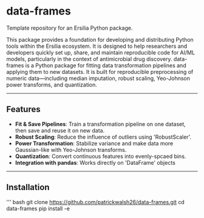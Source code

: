 # data-frames
Template repository for an Ersilia Python package.

This package provides a foundation for developing and distributing Python tools within the Ersilia ecosystem. It is designed to help researchers and developers quickly set up, share, and maintain reproducible code for AI/ML models, particularly in the context of antimicrobial drug discovery.
data-frames is a Python package for fitting data transformation pipelines and applying them to new datasets. It is built for reproducible preprocessing of numeric data—including median imputation, robust scaling, Yeo-Johnson power transforms, and quantization.

---

## Features
 - **Fit & Save Pipelines**: Train a transformation pipeline on one dataset, then save and reuse it on new data.
 - **Robust Scaling**: Reduce the influence of outliers using 'RobustScaler'.
 - **Power Transformation**: Stabilize variance and make data more Gaussian-like with Yeo-Johnson transforms.
 - **Quantization**: Convert continuous features into evenly-spcaed bins.
 - **Integration with pandas**: Works directly on 'DataFrame' objects

 ___

 ## Installation
 ''' bash
 git clone https://github.com/patrickwalsh26/data-frames.git
 cd data-frames
 pip install -e

